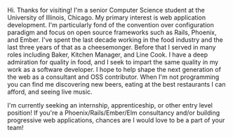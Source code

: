 Hi. Thanks for visiting! I'm a senior Computer Science student at the University of Illinois, Chicago. My primary interest is web application development. I'm particularly fond of the convention over configuration paradigm and focus on open source frameworks such as Rails, Phoenix, and Ember. I've spent the last decade working in the food industry and the last three years of that as a cheesemonger. Before that I served in many roles including Baker, Kitchen Manager, and Line Cook. I have a deep admiration for quality in food, and I seek to impart the same quality in my work as a software developer. I hope to help shape the next generation of the web as a consultant and OSS contributor. When I'm not programming you can find me discovering new beers, eating at the best restaurants I can afford, and seeing live music.

I'm currently seeking an internship, apprenticeship, or other entry level position! If you're a Phoenix/Rails/Ember/Elm consultancy and/or building progressive web applications, chances are I would love to be a part of your team!
